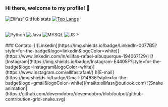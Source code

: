 ### Hi there, welcome to my profile!  👋
![Ellifas' GitHub stats](https://github-readme-stats.vercel.app/api?username=Ellifas&show_icons=true&theme=dark)
[![Top Langs](https://github-readme-stats.vercel.app/api/top-langs/?username=Ellifas&layout=compact&theme=dark)](https://github.com/anuraghazra/github-readme-stats)
<div style="display: inline_block"><br/>
  <img align="center" alt = "Python" src="https://img.shields.io/badge/Python-14354C?style=for-the-badge&logo=python&logoColor=white"/>
  <img align="center" alt = "Java" src="https://camo.githubusercontent.com/771cc18a712bf9edb0925a86164c34b0d803c4d9177dd4467eff7b777109c723/68747470733a2f2f696d672e736869656c64732e696f2f62616467652f4a6176612d4544384230303f7374796c653d666f722d7468652d6261646765266c6f676f3d6a617661266c6f676f436f6c6f723d7768697465"/> 
  <img align="center" alt = "MYSQL" src="https://camo.githubusercontent.com/988b23566a8e239f9717abbed64d36834115c8a8c7082a71c358e04f47f8398c/68747470733a2f2f696d672e736869656c64732e696f2f62616467652f4d7953514c2d3030303030463f7374796c653d666f722d7468652d6261646765266c6f676f3d6d7973716c266c6f676f436f6c6f723d7768697465"/>
  <img align="center" alt="JS" src=
            <i class="devicon-javascript-plain colored"></i>
          >
</div><br/>

<div>
### Contato: 
[![Linkedin](https://img.shields.io/badge/LinkedIn-0077B5?style=for-the-badge&logo=linkedin&logoColor=white)](https://www.linkedin.com/in/ellifas-rafael-albuquerque-194067129/)
[![Instagram](https://img.shields.io/badge/Instagram-E4405F?style=for-the-badge&logo=instagram&logoColor=white)](https://www.instagram.com/ellifasrafael/)
[![E-mail](https://img.shields.io/badge/Gmail-D14836?style=for-the-badge&logo=gmail&logoColor=white)](mailto:ellifasr@outlook.com)
![Snake animation](https://github.com/devemdobro/devemdobro/blob/output/github-contribution-grid-snake.svg)
</div>
